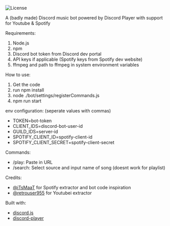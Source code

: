 ![License](https://img.shields.io/github/license/brrrbot/bob)

A (badly made) Discord music bot powered by Discord Player with support for Youtube & Spotify

Requirements:
1. Node.js
2. npm
3. Discord bot token from Discord dev portal
4. API keys if applicable (Spotify keys from Spotify dev website)
5. ffmpeg and path to ffmpeg in system environment variables

How to use:
1. Get the code
2. run npm install
3. node ./bot/settings/registerCommands.js
4. npm run start

env configuration: (seperate values with commas)
- TOKEN=bot-token
- CLIENT_IDS=discord-bot-user-id
- GUILD_IDS=server-id
- SPOTIFY_CLIENT_ID=spotify-client-id
- SPOTIFY_CLIENT_SECRET=spotify-client-secret

Commands:
- /play: Paste in URL
- /search: Select source and input name of song (doesnt work for playlist)

Credits:
- [@iTsMaaT](https://github.com/iTsMaaT) for Spotify extractor and bot code inspiration
- [@retrouser955](https://github.com/retrouser955) for Youtubei extractor

Built with:
- [discord.js](https://github.com/discordjs/discord.js)
- [discord-player](https://github.com/Androz2091/discord-player)
